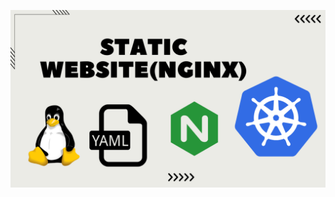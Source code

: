 ![image alt](https://github.com/AdhmAbdein/Static-website/blob/ce76a9dac51d92e34be723252068aa5d2e3bb32c/image.png)

